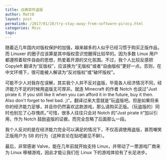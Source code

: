 ```yaml
---
title: 远离软件盗版
author: MattD
layout: post
permalink: /2017/01/28/try-stay-away-from-software-piracy.html
categories: Misc
tags: 
---
```


随着近几年国内对版权保护的加强，越来越多的人似乎已经习惯于购买正版作品，而 Linuxer 的圈子应该算是其中版权意识觉醒得比较早的。因为多数 Linux 用户都遵照着软件自由的思想，热爱着开源的文化氛围。不过，我个人比较反感把 Copyleft 翻译为“反版权”，应该换为“无版权”或者“自由版权”更好一点。否则，在中文环境下，很可能被人解读为“反对版权”或“破坏版权”。

<!-- more -->

可能不少人对我存在误解，其实我个人并不反对盗版，毕竟各人经济情况不同，经济能力不足的时候用盗版无可厚非。就连 Minecraft 的作者 Notch 也说过“Just pirate it. If you still like it when you can afford it in the future, buy it then. Also don't forget to feel bad. ;)”。翻译过来大意就是“玩盗版吧。但是如果将来你的经济能力足够，并且你仍然喜欢这款游戏，那么请购买正版。（玩盗版的）同时也别忘了心存愧疚。”可惜，很多人往往只会对 Notch 的“Just pirate it”加以引用，作为 Notch 鼓励盗版的证据，而完全忽略了后面那么一段。

我个人反对的是在经济能力完全可以满足的情况下，不仅高调使用盗版，甚而嘲笑正版用户为 SB 的行为（这种言论在贴吧屡见不鲜）。

最后，非常感谢 Valve，能在几年前就开始支持 Linux，并带动了一票游戏厂商来为 Linux 移植游戏，因此才能让我们在 Linux 下的游戏体验有了长足进步。